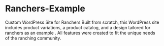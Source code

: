 # Ranchers-Example
Custom WordPress Site for Ranchers  Built from scratch, this WordPress site includes product variations, a product catalog, and a design tailored for ranchers as an example . All features were created to fit the unique needs of the ranching community.
